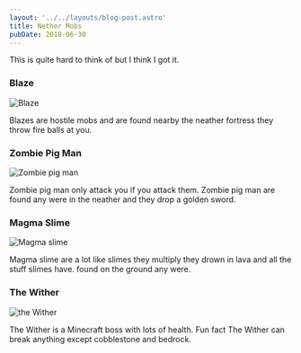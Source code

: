 ```yaml
---
layout: '../../layouts/blog-post.astro'
title: Nether Mobs
pubDate: 2018-06-30
---
```


This is quite hard to think of but I think I got it.

### Blaze

![Blaze](/minecraft-blaze.png)

Blazes are hostile mobs and are found nearby the neather fortress they throw
fire balls at you.

### Zombie Pig Man

![Zombie pig man](/zombie-pig-man.jpg)

Zombie pig man only attack you if you attack them. Zombie pig man are found any
were in the neather and they drop a golden sword.

### Magma Slime

![Magma slime](/magma-slime.png)

Magma slime are a lot like slimes they multiply they drown in lava and all the
stuff slimes have. found on the ground any were.

### The Wither

![the Wither](/wither.png)

The Wither is a Minecraft boss with lots of health. Fun fact The Wither can
break anything except cobblestone and bedrock.
